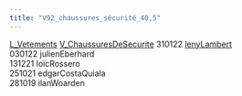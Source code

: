 ```yaml
---
title: "V92_chaussures_sécurité_40,5"
---
```


[L_Vetements](notes/equipements/L_Vetements.md) [V_ChaussuresDeSecurite](notes/equipements/vetements/V_ChaussuresDeSecurite.md) 310122 [lenyLambert](notes/utilisateurs/beneficiaires/lenyLambert.md)\
030122 julienEberhard\
131221 loïcRossero\
251021 edgarCostaQuiala\
281019 ilanWoarden